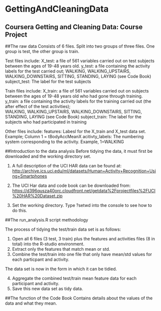# GettingAndCleaningData
## Coursera Getting and Cleaning Data: Course Project


##The raw data
Consists of 6 files. Split into two groups of three files. One group is test, the other group is train. 

Test files include:
X_test: a file of 561 variables carried out on test subjects between the ages of 19-48 years old.
y_test: a file containing the activity labels for the test carried out; WALKING, WALKING_UPSTAIRS, WALKING_DOWNSTAIRS, SITTING, STANDING, LAYING (see Code Book)
subject_test: The label for the test subjects

Train files include:
X_train: a file of 561 variables carried out on subjects between the ages of 19-48 years old who had gone through training.
y_train: a file containing the activity labels for the training carried out (the after effect of the test activities);       
         WALKING, WALKING_UPSTAIRS, WALKING_DOWNSTAIRS, SITTING,  STANDING, LAYING (see Code Book)
subject_train: The label for the subjects who had participated in training

Other files include:
features: Labesl for the X_train and X_test data set. Example; Column 1 = tBodyAccMeanX
acitivty_labels: The numbering system corresponding to the activity. Example, 1=WALKING

##Introduction to the data analysis
Before tidying the data, it must first be downloaded and the working directory set.

1. A full description of the UCI HAR data can be found at: http://archive.ics.uci.edu/ml/datasets/Human+Activity+Recognition+Using+Smartphones

2. The UCI Har data and code book can be downloaded from:
https://d396qusza40orc.cloudfront.net/getdata%2Fprojectfiles%2FUCI%20HAR%20Dataset.zip 

3. Set the working directory. Type ?setwd into the console to see how to do this.


##The run_analysis.R script methodology

The process of tidying the test/train data set is as follows:

1. Open all 6 files (3 test, 3 train) plus the features and activities files (8 in total) into the R-studio environment.
2. Extract only the features that match mean or std.
3. Combine the test/train into one file that only have mean/std values for each particpant and activity.

The data set is now in the form in which it can be tidied.

4. Aggregate the combined test/train mean feature data for each participant and activity.
5. Save this new data set as tidy data.


##The function of the Code Book
Contains details about the values of the data and what they mean.
